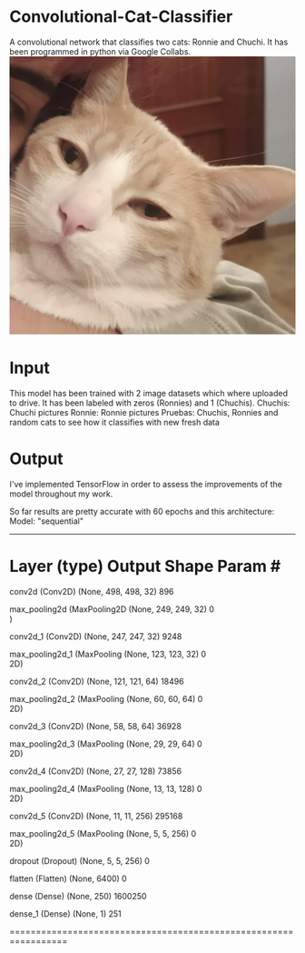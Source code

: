 # Convolutional-Cat-Classifier
A convolutional network that classifies two cats: Ronnie and Chuchi. It has been programmed in python via Google Collabs.
![alt text](Chuchis/photo_2020-10-31_16-04-07.jpg)
# Input
This model has been trained with 2 image datasets which where uploaded to drive. It has been labeled with zeros (Ronnies) and 1 (Chuchis).
Chuchis: Chuchi pictures
Ronnie: Ronnie pictures
Pruebas: Chuchis, Ronnies and random cats to see how it classifies with new fresh data

# Output
I've implemented TensorFlow in order to assess the improvements of the model throughout my work.

So far results are pretty accurate with 60 epochs and this architecture:
Model: "sequential"
_________________________________________________________________
 Layer (type)                Output Shape              Param #   
=================================================================
 conv2d (Conv2D)             (None, 498, 498, 32)      896       
                                                                 
 max_pooling2d (MaxPooling2D  (None, 249, 249, 32)     0         
 )                                                               
                                                                 
 conv2d_1 (Conv2D)           (None, 247, 247, 32)      9248      
                                                                 
 max_pooling2d_1 (MaxPooling  (None, 123, 123, 32)     0         
 2D)                                                             
                                                                 
 conv2d_2 (Conv2D)           (None, 121, 121, 64)      18496     
                                                                 
 max_pooling2d_2 (MaxPooling  (None, 60, 60, 64)       0         
 2D)                                                             
                                                                 
 conv2d_3 (Conv2D)           (None, 58, 58, 64)        36928     
                                                                 
 max_pooling2d_3 (MaxPooling  (None, 29, 29, 64)       0         
 2D)                                                             
                                                                 
 conv2d_4 (Conv2D)           (None, 27, 27, 128)       73856     
                                                                 
 max_pooling2d_4 (MaxPooling  (None, 13, 13, 128)      0         
 2D)                                                             
                                                                 
 conv2d_5 (Conv2D)           (None, 11, 11, 256)       295168    
                                                                 
 max_pooling2d_5 (MaxPooling  (None, 5, 5, 256)        0         
 2D)                                                             
                                                                 
 dropout (Dropout)           (None, 5, 5, 256)         0         
                                                                 
 flatten (Flatten)           (None, 6400)              0         
                                                                 
 dense (Dense)               (None, 250)               1600250   
                                                                 
 dense_1 (Dense)             (None, 1)                 251       
                                                                 
=================================================================
